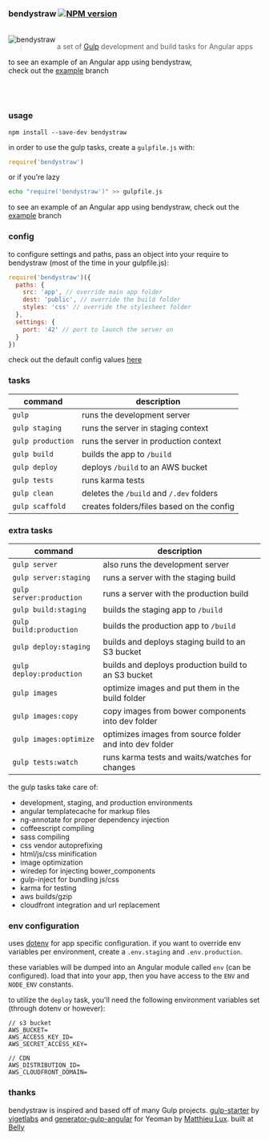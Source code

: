 ### bendystraw [![NPM version](https://img.shields.io/npm/v/bendystraw.svg?style=flat-square)](https://www.npmjs.com/package/bendystraw)
<br>

<img src="http://i.imgur.com/Pdmetdq.png" alt="bendystraw" align="left" />

> a set of [Gulp](https://github.com/gulpjs/gulp/) development and build tasks for Angular apps

to see an example of an Angular app using bendystraw, <br> check out the [example](https://github.com/brousalis/bendystraw/tree/example) branch


<br><br>

### usage

    npm install --save-dev bendystraw

in order to use the gulp tasks, create a `gulpfile.js` with:

```javascript
require('bendystraw')
```

or if you're lazy

```bash
echo "require('bendystraw')" >> gulpfile.js
```

to see an example of an Angular app using bendystraw, check out the [example](https://github.com/brousalis/bendystraw/tree/example) branch

### config

to configure settings and paths, pass an object into your require to bendystraw (most of the time in your gulpfile.js):
```javascript
require('bendystraw')({
  paths: {
    src: 'app', // override main app folder 
    dest: 'public', // override the build folder
    styles: 'css' // override the stylesheet folder
  },
  settings: {
    port: '42' // port to launch the server on
  }
})
```
check out the default config values [here](https://github.com/brousalis/bendystraw/blob/master/gulpfile.js/config.js)

### tasks

command | description
------- | ------------
`gulp` | runs the development server
`gulp staging` | runs the server in staging context
`gulp production` | runs the server in production context
`gulp build` | builds the app to `/build`
`gulp deploy` | deploys `/build` to an AWS bucket
`gulp tests` | runs karma tests
`gulp clean` | deletes the `/build` and `/.dev` folders
`gulp scaffold` | creates folders/files based on the config

### extra tasks

command | description
------- | ------------
`gulp server` | also runs the development server
`gulp server:staging` | runs a server with the staging build
`gulp server:production` | runs a server with the production build
`gulp build:staging` | builds the staging app to `/build`
`gulp build:production` | builds the production app to `/build`
`gulp deploy:staging` | builds and deploys staging build to an S3 bucket
`gulp deploy:production` | builds and deploys production build to an S3 bucket
`gulp images` | optimize images and put them in the build folder
`gulp images:copy` | copy images from bower components into dev folder
`gulp images:optimize` | optimizes images from source folder and into dev folder
`gulp tests:watch` | runs karma tests and waits/watches for changes

the gulp tasks take care of:

- development, staging, and production environments
- angular templatecache for markup files
- ng-annotate for proper dependency injection
- coffeescript compiling
- sass compiling
- css vendor autoprefixing
- html/js/css minification
- image optimization
- wiredep for injecting bower_components
- gulp-inject for bundling js/css
- karma for testing
- aws builds/gzip
- cloudfront integration and url replacement

### env configuration

uses [dotenv](https://github.com/motdotla/dotenv) for app specific configuration. if you want to override env variables per environment, create a `.env.staging` and `.env.production`.

these variables will be dumped into an Angular module called `env` (can be configured). load that into your app, then you have access to the `ENV` and `NODE_ENV` constants.

to utilize the `deploy` task, you'll need the following environment variables set (through dotenv or however):

    // s3 bucket
    AWS_BUCKET=
    AWS_ACCESS_KEY_ID=
    AWS_SECRET_ACCESS_KEY=
    
    // CDN
    AWS_DISTRIBUTION_ID=
    AWS_CLOUDFRONT_DOMAIN=

### thanks

bendystraw is inspired and based off of many Gulp projects. [gulp-starter](https://github.com/vigetlabs/gulp-starter/) by [vigetlabs](https://viget.com/extend) and [generator-gulp-angular](https://github.com/Swiip/generator-gulp-angular) for Yeoman by [Matthieu Lux](github.com/swiip). built at [Belly](http://github.com/bellycard)

